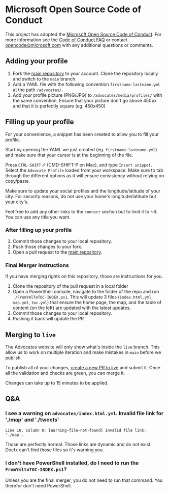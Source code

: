 # Microsoft Open Source Code of Conduct
This project has adopted the [Microsoft Open Source Code of Conduct](https://opensource.microsoft.com/codeofconduct/).
For more information see the [Code of Conduct FAQ](https://opensource.microsoft.com/codeofconduct/faq/) or contact [opencode@microsoft.com](mailto:opencode@microsoft.com) with any additional questions or comments.

## Adding your profile

1. Fork the [main repository](https://github.com/MicrosoftDocs/cloud-developer-advocates) to your account. Clone the repository locally and switch to the `main` branch.
2. Add a YAML file with the following convention `firstname-lastname.yml` at the path `/advocates/`.
3. Add your profile picture (PNG/JPG) to `/advocates/media/profiles/` with the same convention. Ensure that your picture don't go above 450px and that it is perfectly square (eg. 450x450)

## Filling up your profile

For your convenience, a snippet has been created to allow you to fill your profile.

Start by opening the YAML we just created (eg. `firstname-lastname.yml`) and make sure that your cursor is at the beginning of the file.

Press `CTRL-SHIFT-P` (CMD-SHIFT-P on Mac), and type `Insert snippet`. Select the `Advocate Profile` loaded from your workspace. Make sure to tab through the different options as it will ensure consistency without relying on copy/paste.

Make sure to update your social profiles and the longitude/latitude of your city. For security reasons, do not use your home's longitude/latitude but your city's.

Feel free to add any other links to the `connect` section but to limit it to ~6. You can use any title you want.

### After filling up your profile

1. Commit those changes to your local repository.
2. Push those changes to your fork.
3. Open a pull request to the [main repository](https://github.com/MicrosoftDocs/cloud-developer-advocates).

### Final Merger Instructions

If you have merging rights on this repository, those are instructions for you.

1. Clone the repository of the pull request in a local folder
2. Open a PowerShell console, navigate to the folder of the repo and run `./FromYmlToTOC-INDEX.ps1`. This will update 3 files (`index.html.yml`, `map.yml`, `toc.yml`) that ensure the home page, the map, and the table of content (on the left) are updated with the latest updates. 
3. Commit those changes to your local repository.
4. Pushing it back will update the PR

## Merging to `live`

The Advocates website will only show what's inside the `live` branch. This allow us to work on multiple iteration and make mistakes in `main` before we publish.

To publish all of your changes, [create a new PR to live](https://github.com/MicrosoftDocs/cloud-developer-advocates/compare/live...main?title=live%20%3C=%main) and submit it. Once all the validation and checks are green, you can merge it.

Changes can take up to 15 minutes to be applied. 

## Q&A

### I see a warning on `advocates/index.html.yml`. Invalid file link for './map' and './tweets'

```
Line 10, Column 8: [Warning-file-not-found] Invalid file link: './map'.
```

Those are perfectly normal. Those links are dynamic and do not exist. Docfx can't find those files so it's warning you.

### I don't have PowerShell installed, do I need to run the `FromYmltoTOC-INDEX.ps1`?

Unless you are the final merger, you do not need to run that command. You therefor don't need PowerShell.
